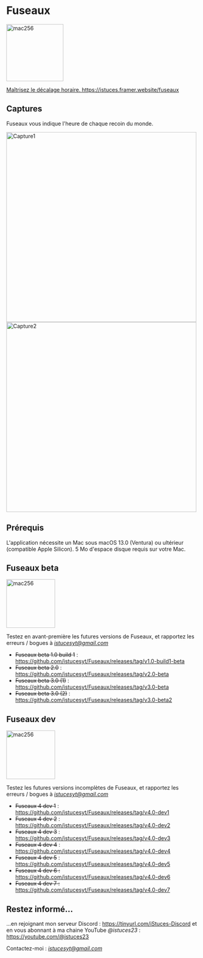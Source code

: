 # Fuseaux

<a href="https://zupimages.net/up/23/51/g03x.png"><img src="https://zupimages.net/up/23/51/g03x.png" alt="mac256" width=150 />

Maîtrisez le décalage horaire.
https://istuces.framer.website/fuseaux

## Captures

Fuseaux vous indique l'heure de chaque recoin du monde.

<img width="500" alt="Capture1" src="https://github.com/istucesyt/Fuseaux/assets/108399865/736470c8-0ba6-40d2-8f36-7622a29255a4">
<img width="500" alt="Capture2" src="https://github.com/istucesyt/Fuseaux/assets/108399865/0cc758f2-72b5-4612-91fb-da266cd70cb3">

## Prérequis

L'application nécessite un Mac sous macOS 13.0 (Ventura) ou ultérieur (compatible Apple Silicon).
5 Mo d'espace disque requis sur votre Mac.

## Fuseaux beta

<img width="128" alt="mac256" src="https://zupimages.net/up/24/02/qhte.png">

Testez en avant-première les futures versions de Fuseaux, et rapportez les erreurs / bogues à *istucesyt@gmail.com*
* ~~Fuseaux beta 1.0 build 1~~ : https://github.com/istucesyt/Fuseaux/releases/tag/v1.0-build1-beta
* ~~Fuseaux beta 2.0~~ : https://github.com/istucesyt/Fuseaux/releases/tag/v2.0-beta
* ~~Fuseaux beta 3.0 (1)~~ : https://github.com/istucesyt/Fuseaux/releases/tag/v3.0-beta
* ~~Fuseaux beta 3.0 (2)~~ : https://github.com/istucesyt/Fuseaux/releases/tag/v3.0-beta2

## Fuseaux dev

<img width="128" alt="mac256" src="https://zupimages.net/up/24/01/7ul4.png">

Testez les futures versions incomplètes de Fuseaux, et rapportez les erreurs / bogues à *istucesyt@gmail.com*
* ~~Fuseaux 4 dev 1~~ : https://github.com/istucesyt/Fuseaux/releases/tag/v4.0-dev1
* ~~Fuseaux 4 dev 2~~ : https://github.com/istucesyt/Fuseaux/releases/tag/v4.0-dev2
* ~~Fuseaux 4 dev 3~~ : https://github.com/istucesyt/Fuseaux/releases/tag/v4.0-dev3
* ~~Fuseaux 4 dev 4~~ : https://github.com/istucesyt/Fuseaux/releases/tag/v4.0-dev4
* ~~Fuseaux 4 dev 5~~ : https://github.com/istucesyt/Fuseaux/releases/tag/v4.0-dev5
* ~~Fuseaux 4 dev 6 :~~ https://github.com/istucesyt/Fuseaux/releases/tag/v4.0-dev6
* ~~Fuseaux 4 dev 7 :~~ https://github.com/istucesyt/Fuseaux/releases/tag/v4.0-dev7

## Restez informé...

...en rejoignant mon serveur Discord : https://tinyurl.com/iStuces-Discord et en vous abonnant à ma chaine YouTube *@istuces23* : https://youtube.com/@istuces23

Contactez-moi : *istucesyt@gmail.com*
